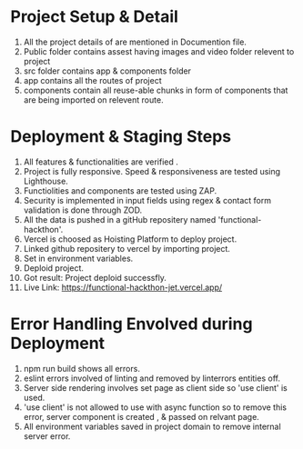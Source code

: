 
# Project Setup & Detail

1. All the project details of are mentioned in Documention file.
2. Public folder contains assest having images and video folder relevent to project
3. src folder contains app & components folder
4. app contains all the routes of project
5. components contain all reuse-able chunks in form of components that are being imported on relevent route. 

# Deployment & Staging Steps

1. All features & functionalities are verified .
2. Project is fully responsive. Speed & responsiveness are tested using Lighthouse. 
3. Functiolities and components are tested using ZAP.
4. Security is implemented in input fields using regex & contact form validation is done through ZOD.
5. All the data is pushed in a gitHub repositery named 'functional-hackthon'.
6. Vercel is choosed as Hoisting Platform to deploy project.
7. Linked github repositery to vercel by importing project.
8. Set in environment variables. 
9. Deploid project.
10. Got result: Project deploid successfly.
11. Live Link: https://functional-hackthon-jet.vercel.app/

# Error Handling Envolved during Deployment

1. npm run build shows all errors.
2. eslint errors involved of linting and removed by linterrors entities off.
3. Server side rendering involves set page as client side so 'use client' is used.
4. 'use client' is not allowed to use with async function so to remove this error, server component is created , & passed on relvant page.
5.  All environment variables saved in project domain to remove internal server error. 


